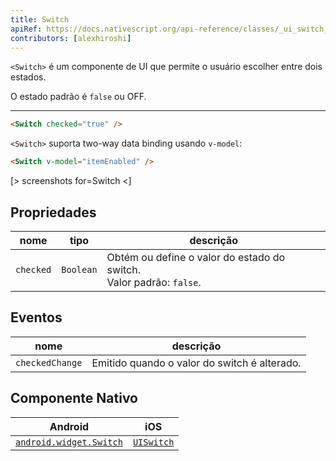 ```yaml
---
title: Switch
apiRef: https://docs.nativescript.org/api-reference/classes/_ui_switch_.switch
contributors: [alexhiroshi]
---
```


`<Switch>` é um componente de UI que permite o usuário escolher entre dois estados.

O estado padrão é `false` ou OFF.

---

```html
<Switch checked="true" />
```

`<Switch>` suporta two-way data binding usando `v-model`:

```html
<Switch v-model="itemEnabled" />
```

[> screenshots for=Switch <]

## Propriedades

| nome | tipo | descrição |
|------|------|-------------|
| `checked` | `Boolean` | Obtém ou define o valor do estado do switch.<br/>Valor padrão: `false`.

## Eventos

| nome | descrição |
|------|-------------|
| `checkedChange`| Emitido quando o valor do switch é alterado.

## Componente Nativo
| Android | iOS |
|---------|-----|
[`android.widget.Switch`](https://developer.android.com/reference/android/widget/Switch.html) | [`UISwitch`](https://developer.apple.com/documentation/uikit/uiswitch)
